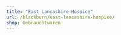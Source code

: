 ```yaml
---
title: "East Lancashire Hospice"
url: /blackburn/east-lancashire-hospice/
shop: Gebrauchtwaren
---
```


